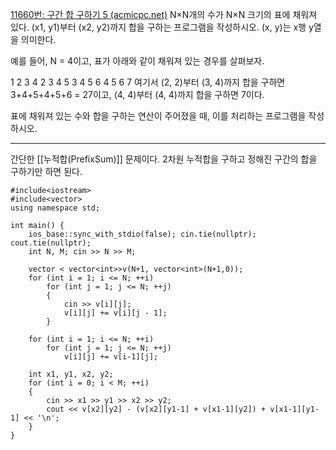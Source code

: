 [11660번: 구간 합 구하기 5 (acmicpc.net)](https://www.acmicpc.net/problem/11660)
N×N개의 수가 N×N 크기의 표에 채워져 있다. (x1, y1)부터 (x2, y2)까지 합을 구하는 프로그램을 작성하시오. (x, y)는 x행 y열을 의미한다.

예를 들어, N = 4이고, 표가 아래와 같이 채워져 있는 경우를 살펴보자.

1	2	3	4
2	3	4	5
3	4	5	6
4	5	6	7
여기서 (2, 2)부터 (3, 4)까지 합을 구하면 3+4+5+4+5+6 = 27이고, (4, 4)부터 (4, 4)까지 합을 구하면 7이다.

표에 채워져 있는 수와 합을 구하는 연산이 주어졌을 때, 이를 처리하는 프로그램을 작성하시오.

-------------------------------------------------------------------
간단한 [[누적합(PrefixSum)]] 문제이다.
2차원 누적합을 구하고 정해진 구간의 합을 구하기만 하면 된다.

```
#include<iostream>
#include<vector>
using namespace std;

int main() {
    ios_base::sync_with_stdio(false); cin.tie(nullptr); cout.tie(nullptr);
    int N, M; cin >> N >> M;

    vector < vector<int>>v(N+1, vector<int>(N+1,0));
    for (int i = 1; i <= N; ++i)
        for (int j = 1; j <= N; ++j)
        {
            cin >> v[i][j];
            v[i][j] += v[i][j - 1];
        }

    for (int i = 1; i <= N; ++i)
        for (int j = 1; j <= N; ++j)
            v[i][j] += v[i-1][j];

    int x1, y1, x2, y2;
    for (int i = 0; i < M; ++i)
    {
        cin >> x1 >> y1 >> x2 >> y2;
        cout << v[x2][y2] - (v[x2][y1-1] + v[x1-1][y2]) + v[x1-1][y1-1] << '\n';
    }
}
```